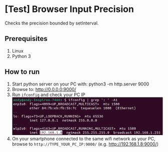 # [Test] Browser Input Precision
Checks the precision bounded by setInterval.

## Prerequisites
1. Linux
1. Python 3

## How to run
1. Start python server on your PC with: python3 -m http.server 9000
1. Browse to: http://0.0.0.0:9000/
1. Run `ifconfig` and check your PC IP
   ![alt text](../docs/image.png)
1. On your smartphone connected to the same wifi network as your PC, browse to `http://TYPE_YOUR_PC_IP:9000/` (e.g. http://192.168.1.8:9000/)